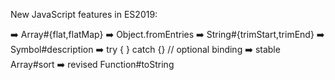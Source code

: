 New JavaScript features in ES2019:

➡️ Array#{flat,flatMap}
➡️ Object.fromEntries
➡️ String#{trimStart,trimEnd}
➡️ Symbol#description
➡️ try { } catch {} // optional binding
➡️ stable Array#sort
➡️ revised Function#toString